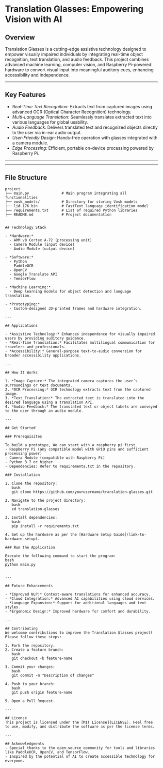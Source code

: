 # Translation Glasses: Empowering Vision with AI

## Overview
Translation Glasses is a cutting-edge assistive technology designed to empower visually impaired individuals by integrating real-time object recognition, text translation, and audio feedback. This project combines advanced machine learning, computer vision, and Raspberry Pi-powered hardware to convert visual input into meaningful auditory cues, enhancing accessibility and independence.

---

## Key Features

- *Real-Time Text Recognition:* Extracts text from captured images using advanced OCR (Optical Character Recognition) technology.
- *Multi-Language Translation:* Seamlessly translates extracted text into various languages for global usability.
- *Audio Feedback:* Delivers translated text and recognized objects directly to the user via in-ear audio output.
- *User-Friendly Design:* Hands-free operation with glasses integrated with a camera module.
- *Edge Processing:* Efficient, portable on-device processing powered by Raspberry Pi.

---
---

## File Structure

```
project
├── main.py               # Main program integrating all functionalities
├── vosk_models/          # Directory for storing Vosk models
├── lid.176.bin           # FastText language identification model
├── requirements.txt      # List of required Python libraries
├── README.md             # Project documentation


## Technology Stack

- *Hardware:*
  - ARM v8 Cortex A-72 (processing unit)
  - Camera Module (input device)
  - Audio Module (output device)

- *Software:*
  - Python
  - PaddleOCR
  - OpenCV
  - Google Translate API
  - TensorFlow

- *Machine Learning:*
  - Deep learning models for object detection and language translation.

- *Prototyping:*
  - Custom-designed 3D-printed frames and hardware integration.

---

## Applications

- *Assistive Technology:* Enhances independence for visually impaired users by providing auditory guidance.
- *Real-Time Translation:* Facilitates multilingual communication for travelers and professionals.
- *Accessibility:* General-purpose text-to-audio conversion for broader accessibility applications.

---

## How It Works

1. *Image Capture:* The integrated camera captures the user’s surroundings or text documents.
2. *OCR Processing:* OCR technology extracts text from the captured image.
3. *Text Translation:* The extracted text is translated into the desired language using a translation API.
4. *Audio Feedback:* The translated text or object labels are conveyed to the user through an audio module.

---

## Get Started

### Prerequisites

To build a prototype, We can start with a raspberry pi first
- Raspberry Pi (any compatible model with GPIO pins and sufficient processing power)
- Camera Module (compatible with Raspberry Pi)
- Python 3.7 or higher
- Dependencies: Refer to requirements.txt in the repository.

### Installation

1. Clone the repository:
   bash
   git clone https://github.com/yourusername/translation-glasses.git
   
2. Navigate to the project directory:
   bash
   cd translation-glasses
   
3. Install dependencies:
   bash
   pip install -r requirements.txt
   
4. Set up the hardware as per the [Hardware Setup Guide](link-to-hardware-setup).

### Run the Application

Execute the following command to start the program:
bash
python main.py


---

## Future Enhancements

- *Improved NLP:* Context-aware translations for enhanced accuracy.
- *Cloud Integration:* Advanced AI capabilities using cloud services.
- *Language Expansion:* Support for additional languages and text styles.
- *Ergonomic Design:* Improved hardware for comfort and durability.

---

## Contributing
We welcome contributions to improve the Translation Glasses project! Please follow these steps:

1. Fork the repository.
2. Create a feature branch:
   bash
   git checkout -b feature-name
   
3. Commit your changes:
   bash
   git commit -m "Description of changes"
   
4. Push to your branch:
   bash
   git push origin feature-name
   
5. Open a Pull Request.

---

## License
This project is licensed under the [MIT License](LICENSE). Feel free to use, modify, and distribute the software as per the license terms.

---

## Acknowledgments
- Special thanks to the open-source community for tools and libraries like PaddleOCR, OpenCV, and TensorFlow.
- Inspired by the potential of AI to create accessible technology for everyone.
